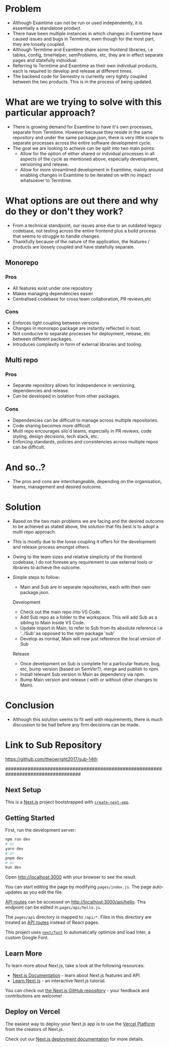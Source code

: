 # Problem

- Although Examtime can not be run or used independently, it is essentially a standalone product.
- There have been multiple instances in which changes in Examtime have caused issues and bugs in Termtime, even though for the most part, they are loosely coupled.
- Although Termtime and Examtime share some frontend libraries, i.e tables, config, timeHelper, semProblems, etc, they are in effect separate pages and statefully individual.
- Referring to Termtime and Examtime as their own individual products, each is required to develop and release at different times.
- The backend code for Semestry is currently very tightly coupled between the two products.  This is in the process of being updated.

# What are we trying to solve with this particular approach?

- There is growing demand for Examtime to have it's own processes, separate from Termtime.  However because they reside in the same repository and under the same package.json, there is very little scope to separate processes across the entire software development cycle.
- The goal we are looking to achieve can be split into two main points:
  - Allow for the option of either shared or indvidual processes in all aspects of the cycle as mentioned above, especially development, versioning and release.
  - Allow for more streamlined development in Examtime, mainly around enabling changes in Examtime to be iterated on with no impact whatsoever to Termtime.

# What options are out there and why do they or don't they work?

- From a technical standpoint, our issues arise due to an outdated legacy codebase, not testing across the entire frontend plus a build process that seems to struggle to handle changes.
- Thankfully because of the nature of the application, the features / products are loosely coupled and have statefully separate.

## Monorepo
  ### Pros
  - All features exist under one repository
  - Makes managing dependencies easier
  - Centralised codebase for cross team collaboration, PR reviews,etc

  ### Cons
  - Enforces tight coupling between versions
  - Changes in monorepo package are instantly reflected in host.
  - Not conducive to separate processes for deployment, release, etc between different packages.
  - Introduces complexity in form of external libraries and tooling.  

## Multi repo
  ### Pros
  - Separate repository allows for independence in versioning, dependencies and release.
  - Can be developed in isolation from other packages.

  ### Cons
  - Dependencies can be difficult to manage across multiple repositories.
  - Code sharing becomes more difficult.
  - Multi repo encourages silo'd teams, especially in PR reviews, code styling, design decisions, tech stack, etc.
  - Enforcing standards, policies and consistencies across multiple repos can be difficult.

# And so..?
- The pros and cons are interchangeable, depending on the organisation, teams, management and desired outcome.

# Solution

- Based on the two main problems we are facing and the desired outcome to be achieved as stated above, the solution that fits best is to adopt a multi repo approach.
- This is mostly due to the loose coupling it offers for the development and release process amongst others.

- Owing to the team sizes and relative simplicity of the frontend codebase, I do not foresee any requirement to use external tools or libraries to achieve the outcome.

- Simple steps to follow:
  - Main and Sub are in separate repositories, each with their own package.json.

  Development
  - Check out the main repo into VS Code.
  - Add Sub repo as a folder to the workspace.  This will add Sub as a sibling to Main inside VS Code.
  - Update import in Main, to refer to Sub from its absolute reference i.e '../Sub' as opposed to the npm package 'sub'
  - Develop as normal, Main will now just reference the local version of Sub
 
  Release
  - Once development on Sub is complete for a particular feature, bug, etc, bump version (based on SemVer?), merge and publish to npm.
  - Install relevant Sub version in Main as dependency via npm.
  - Bump Main version and release ( with or without other changes to Main).
 

# Conclusion
- Although this solution seems to fit well with requirements, there is much discussion to be had before any firm decisions can be made.

# Link to Sub Repository

https://github.com/theowright2017/sub-14th

###################################################################################


## Next Setup

This is a [Next.js](https://nextjs.org/) project bootstrapped with [`create-next-app`](https://github.com/vercel/next.js/tree/canary/packages/create-next-app).

## Getting Started

First, run the development server:

```bash
npm run dev
# or
yarn dev
# or
pnpm dev
# or
bun dev
```

Open [http://localhost:3000](http://localhost:3000) with your browser to see the result.

You can start editing the page by modifying `pages/index.js`. The page auto-updates as you edit the file.

[API routes](https://nextjs.org/docs/api-routes/introduction) can be accessed on [http://localhost:3000/api/hello](http://localhost:3000/api/hello). This endpoint can be edited in `pages/api/hello.js`.

The `pages/api` directory is mapped to `/api/*`. Files in this directory are treated as [API routes](https://nextjs.org/docs/api-routes/introduction) instead of React pages.

This project uses [`next/font`](https://nextjs.org/docs/basic-features/font-optimization) to automatically optimize and load Inter, a custom Google Font.

## Learn More

To learn more about Next.js, take a look at the following resources:

- [Next.js Documentation](https://nextjs.org/docs) - learn about Next.js features and API.
- [Learn Next.js](https://nextjs.org/learn) - an interactive Next.js tutorial.

You can check out [the Next.js GitHub repository](https://github.com/vercel/next.js/) - your feedback and contributions are welcome!

## Deploy on Vercel

The easiest way to deploy your Next.js app is to use the [Vercel Platform](https://vercel.com/new?utm_medium=default-template&filter=next.js&utm_source=create-next-app&utm_campaign=create-next-app-readme) from the creators of Next.js.

Check out our [Next.js deployment documentation](https://nextjs.org/docs/deployment) for more details.
